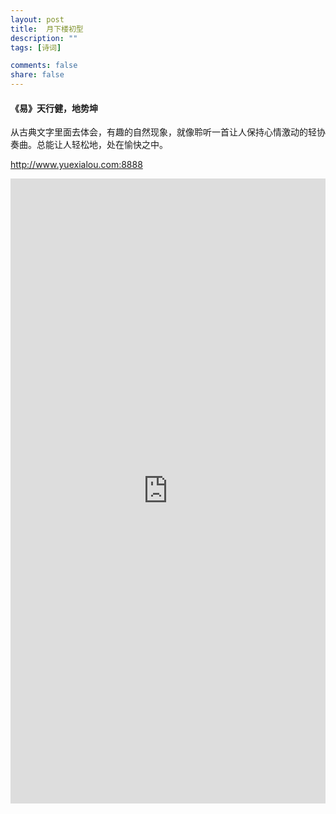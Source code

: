 ```yaml
---
layout: post
title:  月下楼初型
description: ""
tags: [诗词]

comments: false
share: false
---
```



####  《易》天行健，地势坤

从古典文字里面去体会，有趣的自然现象，就像聆听一首让人保持心情激动的轻协奏曲。总能让人轻松地，处在愉快之中。



<a href="http://www.yuexialou.com:8888" target="_blank">http://www.yuexialou.com:8888</a>

 <iframe width="100%" height="1000" src="http://www.yuexialou.com" frameborder="0"> </iframe>
 